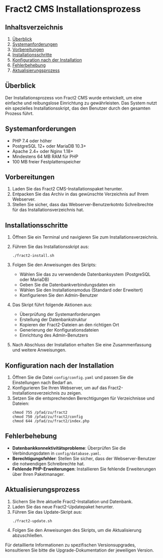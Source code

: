 # Fract2 CMS Installationsprozess

## Inhaltsverzeichnis
1. [Überblick](#überblick)
2. [Systemanforderungen](#systemanforderungen)
3. [Vorbereitungen](#vorbereitungen)
4. [Installationsschritte](#installationsschritte)
5. [Konfiguration nach der Installation](#konfiguration-nach-der-installation)
6. [Fehlerbehebung](#fehlerbehebung)
7. [Aktualisierungsprozess](#aktualisierungsprozess)

## Überblick

Der Installationsprozess von Fract2 CMS wurde entwickelt, um eine einfache und reibungslose Einrichtung zu gewährleisten. Das System nutzt ein spezielles Installationsskript, das den Benutzer durch den gesamten Prozess führt.

## Systemanforderungen

- PHP 7.4 oder höher
- PostgreSQL 12+ oder MariaDB 10.3+
- Apache 2.4+ oder Nginx 1.18+
- Mindestens 64 MB RAM für PHP
- 100 MB freier Festplattenspeicher

## Vorbereitungen

1. Laden Sie das Fract2 CMS-Installationspaket herunter.
2. Entpacken Sie das Archiv in das gewünschte Verzeichnis auf Ihrem Webserver.
3. Stellen Sie sicher, dass das Webserver-Benutzerkotnto Schreibrechte für das Installationsverzeichnis hat.

## Installationsschritte

1. Öffnen Sie ein Terminal und navigieren Sie zum Installationsverzeichnis.

2. Führen Sie das Installationsskript aus:
   ```
   ./fract2-install.sh
   ```

3. Folgen Sie den Anweisungen des Skripts:
   - Wählen Sie das zu verwendende Datenbanksystem (PostgreSQL oder MariaDB)
   - Geben Sie die Datenbankverbindungsdaten ein
   - Wählen Sie den Installationsmodus (Standard oder Erweitert)
   - Konfigurieren Sie den Admin-Benutzer

4. Das Skript führt folgende Aktionen aus:
   - Überprüfung der Systemanforderungen
   - Erstellung der Datenbankstruktur
   - Kopieren der Fract2-Dateien an den richtigen Ort
   - Generierung der Konfigurationsdateien
   - Einrichtung des Admin-Benutzers

5. Nach Abschluss der Installation erhalten Sie eine Zusammenfassung und weitere Anweisungen.

## Konfiguration nach der Installation

1. Öffnen Sie die Datei `config/config.yaml` und passen Sie die Einstellungen nach Bedarf an.
2. Konfigurieren Sie Ihren Webserver, um auf das Fract2-Installationsverzeichnis zu zeigen.
3. Setzen Sie die entsprechenden Berechtigungen für Verzeichnisse und Dateien:
   ```
   chmod 755 /pfad/zu/fract2
   chmod 750 /pfad/zu/fract2/config
   chmod 644 /pfad/zu/fract2/index.php
   ```

## Fehlerbehebung

- **Datenbankkonnektivitätsprobleme**: Überprüfen Sie die Verbindungsdaten in `config/database.yaml`.
- **Berechtigungsfehler**: Stellen Sie sicher, dass der Webserver-Benutzer die notwendigen Schreibrechte hat.
- **Fehlende PHP-Erweiterungen**: Installieren Sie fehlende Erweiterungen über Ihren Paketmanager.

## Aktualisierungsprozess

1. Sichern Sie Ihre aktuelle Fract2-Installation und Datenbank.
2. Laden Sie das neue Fract2-Updatepaket herunter.
3. Führen Sie das Update-Skript aus:
   ```
   ./fract2-update.sh
   ```
4. Folgen Sie den Anweisungen des Skripts, um die Aktualisierung abzuschließen.

Für detaillierte Informationen zu spezifischen Versionsupgrades, konsultieren Sie bitte die Upgrade-Dokumentation der jeweiligen Version.